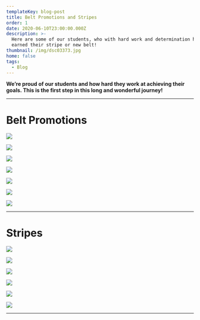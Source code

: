 ```yaml
---
templateKey: blog-post
title: Belt Promotions and Stripes
order: 1
date: 2020-06-10T23:00:00.000Z
description: >-
  Here are some of our students, who with hard work and determination have
  earned their stripe or new belt!
thumbnail: /img/dsc03373.jpg
home: false
tags:
  - Blog
---
```

**We’re proud of our students and how hard they work at achieving their goals. This is the first step in this long and wonderful journey!**

- - -

# **Belt Promotions**

![](/img/162858391_3689344474496333_8003898421614302856_n.jpg)

![](/img/dsc01338.jpg)

![](/img/img_1800.jpg)

![](/img/img_1801.jpg)

![](/img/img_1802.jpg)

![](/img/img_7112.jpg)

![](/img/img_7113.jpg)

- - -

# Stripes

![](/img/dsc07638.jpg)

![](/img/dsc07226.jpg)

![](/img/dsc07217.jpg)

![](/img/img_1469.jpg)

![](/img/dsc05003.jpg)

![](/img/dsc04785.jpg)

- - -
